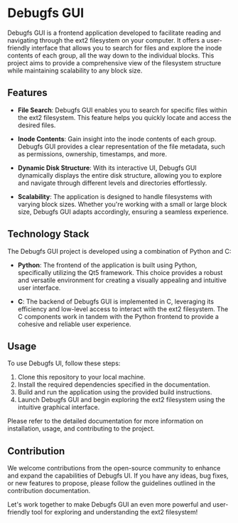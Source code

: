 # Debugfs GUI

Debugfs GUI is a frontend application developed to facilitate reading and navigating through the ext2 filesystem on your computer. It offers a user-friendly interface that allows you to search for files and explore the inode contents of each group, all the way down to the individual blocks. This project aims to provide a comprehensive view of the filesystem structure while maintaining scalability to any block size.

## Features

- **File Search**: Debugfs GUI enables you to search for specific files within the ext2 filesystem. This feature helps you quickly locate and access the desired files.

- **Inode Contents**: Gain insight into the inode contents of each group. Debugfs GUI provides a clear representation of the file metadata, such as permissions, ownership, timestamps, and more.

- **Dynamic Disk Structure**: With its interactive UI, Debugfs GUI dynamically displays the entire disk structure, allowing you to explore and navigate through different levels and directories effortlessly.

- **Scalability**: The application is designed to handle filesystems with varying block sizes. Whether you're working with a small or large block size, Debugfs GUI adapts accordingly, ensuring a seamless experience.

## Technology Stack

The Debugfs GUI project is developed using a combination of Python and C:

- **Python**: The frontend of the application is built using Python, specifically utilizing the Qt5 framework. This choice provides a robust and versatile environment for creating a visually appealing and intuitive user interface.

- **C**: The backend of Debugfs GUI is implemented in C, leveraging its efficiency and low-level access to interact with the ext2 filesystem. The C components work in tandem with the Python frontend to provide a cohesive and reliable user experience.

## Usage

To use Debugfs UI, follow these steps:

1. Clone this repository to your local machine.
2. Install the required dependencies specified in the documentation.
3. Build and run the application using the provided build instructions.
4. Launch Debugfs GUI and begin exploring the ext2 filesystem using the intuitive graphical interface.

Please refer to the detailed documentation for more information on installation, usage, and contributing to the project.

## Contribution

We welcome contributions from the open-source community to enhance and expand the capabilities of Debugfs UI. If you have any ideas, bug fixes, or new features to propose, please follow the guidelines outlined in the contribution documentation.

Let's work together to make Debugfs GUI an even more powerful and user-friendly tool for exploring and understanding the ext2 filesystem!

